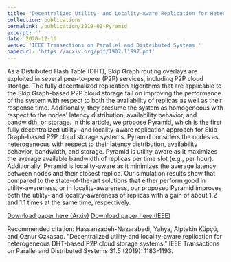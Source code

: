 ```yaml
---
title: "Decentralized Utility- and Locality-Aware Replication for Heterogeneous DHT-Based P2P Cloud Storage Systems"
collection: publications
permalink: /publication/2019-02-Pyramid
excerpt: ''
date: 2020-12-16
venue: 'IEEE Transactions on Parallel and Distributed Systems '
paperurl: 'https://arxiv.org/pdf/1907.11997.pdf'
---
```

As a Distributed Hash Table (DHT), Skip Graph routing overlays are exploited in several peer-to-peer (P2P) services, including P2P cloud storage. The fully decentralized replication algorithms that are applicable to the Skip Graph-based P2P cloud storage fail on improving the performance of the system with respect to both the availability of replicas as well as their response time. Additionally, they presume the system as homogeneous with respect to the nodes' latency distribution, availability behavior, and bandwidth, or storage. In this article, we propose Pyramid, which is the first fully decentralized utility- and locality-aware replication approach for Skip Graph-based P2P cloud storage systems. Pyramid considers the nodes as heterogeneous with respect to their latency distribution, availability behavior, bandwidth, and storage. Pyramid is utility-aware as it maximizes the average available bandwidth of replicas per time slot (e.g., per hour). Additionally, Pyramid is locality-aware as it minimizes the average latency between nodes and their closest replica. Our simulation results show that compared to the state-of-the-art solutions that either perform good in utility-awareness, or in locality-awareness, our proposed Pyramid improves both the utility- and locality-awareness of replicas with a gain of about 1.2 and 1.1 times at the same time, respectively.

[Download paper here (Arxiv)](https://arxiv.org/pdf/1907.11997.pdf)
[Download paper here (IEEE)](https://ieeexplore.ieee.org/abstract/document/8933479)

Recommended citation: Hassanzadeh-Nazarabadi, Yahya, Alptekin Küpçü, and Oznur Ozkasap. "Decentralized utility-and locality-aware replication for heterogeneous DHT-based P2P cloud storage systems." IEEE Transactions on Parallel and Distributed Systems 31.5 (2019): 1183-1193.
